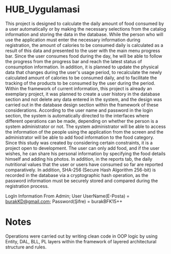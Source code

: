 # HUB_Uygulamasi
This project is designed to calculate the daily amount of food consumed by a user automatically or by making the necessary selections from the catalog information and storing the data in the database. While the person who will use the application must enter the necessary information during registration, the amount of calories to be consumed daily is calculated as a result of this data and presented to the user with the main menu progress bar. Since the user consumes food during the day, he will be able to follow the progress from the progress bar and reach the latest status of consumption information. In addition, it is planned to update the physical data that changes during the user's usage period, to recalculate the newly calculated amount of calories to be consumed daily, and to facilitate the tracking of the products to be consumed by the user during the period. Within the framework of current information, this project is already an exemplary project, it was planned to create a user history in the database section and not delete any data entered in the system, and the design was carried out in the database design section within the framework of these considerations. According to the user name and password in the login section, the system is automatically directed to the interfaces where different operations can be made, depending on whether the person is a system administrator or not. The system administrator will be able to access the information of the people using the application from the screen and the administrator will be able to add food information to the food category. Since this study was created by considering certain constraints, it is a project open to development. The user can only add food, and if the user wishes, he can share his personal information by specifying the food details himself and adding his photos. In addition, in the reports tab, the daily nutritional values ​​that the user or users have consumed so far are reported comparatively. In addition, SHA-256 (Secure Hash Algorithm 256-bit) is recorded in the database via a cryptographic hash operation, as the password information must be securely stored and compared during the registration process.

LogIn Information From Admin;
User UserName(E-Posta) = burakKD@gmail.com;
Password(Şifre) = burakBFK15++

# Notes
Operations were carried out by writing clean code in OOP logic by using Entity, DAL, BLL, PL layers within the framework of layered architectural structure and rules.
